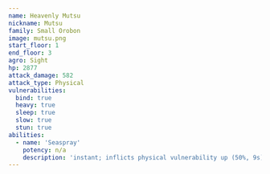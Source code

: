 ```yaml
---
name: Heavenly Mutsu
nickname: Mutsu
family: Small Orobon
image: mutsu.png
start_floor: 1
end_floor: 3
agro: Sight
hp: 2877
attack_damage: 582
attack_type: Physical
vulnerabilities:
  bind: true
  heavy: true
  sleep: true
  slow: true
  stun: true
abilities:
  - name: 'Seaspray'
    potency: n/a
    description: 'instant; inflicts physical vulnerability up (50%, 9s)'
---
```

